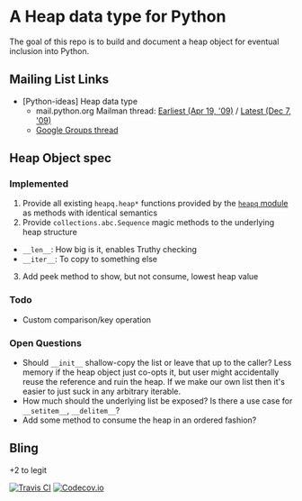# A Heap data type for Python

The goal of this repo is to build and document a heap object for eventual inclusion into Python.

## Mailing List Links

* [Python-ideas] Heap data type
  * mail.python.org Mailman thread: [Earliest (Apr 19, '09)][mailman-first] / [Latest (Dec 7, '09)][mailman-last]
  * [Google Groups thread][goog-groups]

## Heap Object spec

### Implemented
1. Provide all existing `heapq.heap*` functions provided by the [`heapq` module][heapq-py] as methods with identical semantics
2. Provide `collections.abc.Sequence` magic methods to the underlying heap structure
  * `__len__`: How big is it, enables Truthy checking
  * `__iter__`: To copy to something else
3. Add peek method to show, but not consume, lowest heap value

### Todo
* Custom comparison/key operation

### Open Questions
* Should `__init__` shallow-copy the list or leave that up to the caller? Less memory if the heap object just co-opts it, but user might accidentally reuse the reference and ruin the heap. If we make our own list then it's easier to just suck in any arbitrary iterable.
* How much should the underlying list be exposed? Is there a use case for `__setitem__`, `__delitem__`?
* Add some method to consume the heap in an ordered fashion?

## Bling

+2 to legit

[![Travis CI][travis-badge]][travis-link]
[![Codecov.io][codecov-badge]][codecov-link]

[heapq-py]: https://docs.python.org/3/library/heapq.html
[goog-groups]: https://groups.google.com/d/topic/python-ideas/cLIAhBbQ8xA/discussion
[mailman-first]: https://mail.python.org/pipermail/python-ideas/2009-April/004173.html
[mailman-last]: https://mail.python.org/pipermail/python-ideas/2009-December/006634.html

[codecov-badge]: https://img.shields.io/codecov/c/github/nicktimko/heapo.svg?maxAge=2592000?style=flat-square
[codecov-link]: https://codecov.io/gh/nicktimko/heapo

[travis-badge]: https://img.shields.io/travis/nicktimko/heapo.svg?maxAge=2592000?style=flat-square
[travis-link]: https://travis-ci.org/nicktimko/heapo
